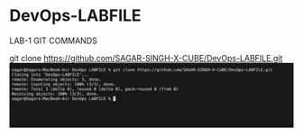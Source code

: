 # DevOps-LABFILE

LAB-1 GIT COMMANDS

git clone https://github.com/SAGAR-SINGH-X-CUBE/DevOps-LABFILE.git
![clone command](./fi.png)
